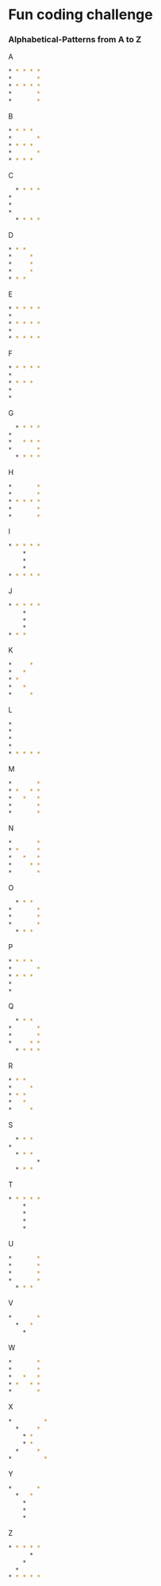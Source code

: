 #  Fun coding challenge
### Alphabetical-Patterns from A to Z
A
```bash
* * * * *   
*       *
* * * * *
*       *
*       *
```
B
```bash
* * * *    
*       *
* * * *
*       *
* * * *
```
C
```bash
  * * * *  
*
*
*
  * * * *
```
D
```bash
* * *      
*     *
*     *
*     *
* * *
```
E
```bash
* * * * *   
*
* * * * *
*
* * * * *
```
F
```bash
* * * * *  
*
* * * *
*
*
```
G
```bash
  * * * *  
*
*   * * *
*       *
  * * * *
```
H
```bash
*       *  
*       *
* * * * *
*       *
*       *
```
I
```bash
* * * * *  
    *
    *
    *
* * * * *
```
J
```bash
* * * * *  
    *
    *
    *
* * *
```
K
```bash
*     *    
*   *
* *
*   *
*     *
```
L
```bash
*
*
*
*
* * * * *
```
M
```bash
*       *  
* *   * *
*   *   *
*       *
*       *
```
N
```bash
*       *  
* *     *
*   *   *
*     * *
*       *
```
O
```bash
  * * *     
*       *
*       *
*       *
  * * *
```
P
```bash
* * * *    
*       *
* * * *
*
*
```
Q
```bash
  * * *    
*       *
*       *
*     * *
  * * * *
```
R
```bash
* * *      
*     *
* * *
*   *
*     *
```
S
```bash
  * * *    
*
  * * *
        *
  * * *
```
T
```bash
* * * * *  
    *
    *
    *
    *
```
U
```bash
*       *  
*       *
*       *
*       *
  * * *
```
V
```bash
*       *
  *   *
    *

```
W
```bash
*       *  
*       *
*   *   *
* *   * *
*       *
```
X
```bash
*         *  
  *     *
    * *
    * *
  *     *
*         *
```
Y
```bash
*       *  
  *   *
    *
    *
    *
```
Z
```bash
* * * * *  
      *
    *
  *
* * * * *
```

